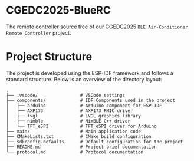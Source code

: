 # CGEDC2025-BlueRC
The remote controller source tree of our
CGEDC2025 `BLE Air-Conditioner Remote Controller` project.

# Project Structure
The project is developed using the ESP-IDF framework and follows a standard structure.
Below is an overview of the directory layout:

```
.
├── .vscode/                # VSCode settings
├── components/             # IDF Components used in the project
│   ├── arduino             # Arduino component for ESP-IDF
│   ├── AXP173              # AXP173 PMIC driver
│   ├── lvgl                # LVGL graphics library
│   ├── nimble              # NimBLE C++ driver
│   └── TFT_eSPI            # TFT_eSPI driver for Arduino
├── main/                   # Main application code
├── CMakeLists.txt          # CMake build configuration
├── sdkconfig.defaults      # Default configuration for the project
├── README.md               # Project brief documentation
└── protocol.md             # Protocol documentation
```